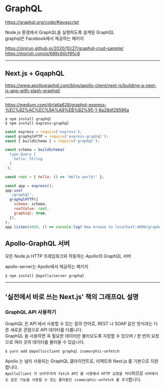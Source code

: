 # GraphQL

https://graphql.org/code/#javascript

Node.js 환경에서 GraphQL을 실행하도록 설계된 GraphQL  
graphql은 Facebook에서 제공하는 패키지

https://zinirun.github.io/2020/10/27/graphql-crud-sample/
https://morioh.com/p/689c60cf95c8

---

## Next.js + GqaphQL

https://www.apollographql.com/blog/apollo-client/next-js/building-a-next-js-app-with-slash-graphql/

---

https://medium.com/@rlatla626/graphql-express-%EC%82%AC%EC%9A%A9%EB%B2%95-1-8a28df28596a

```
$ npm install graphql
$ npm install express-graphql
```

```javascript
const express = require('express');
const graphqlHTTP = require('express-graphql');
const { buildSchema } = require('graphql');

const schema = buildSchema(`
  type Query {
    hello: String
  }
`);

const root = { hello: () => 'Hello world!' };

const app = express();
app.use(
  '/graphql',
  graphqlHTTP({
    schema: schema,
    rootValue: root,
    graphiql: true,
  }),
);
app.listen(4000, () => console.log('Now browse to localhost:4000/graphql'));
```

## Apollo-GraphQL 서버

모든 Node.js HTTP 프레임워크와 작동하는 Apollo의 GraphQL 서버

apollo-server는 Apollo에서 제공하는 패키지

```
$ npm install @apollo/server graphql
```

---

## '실전에서 바로 쓰는 Next.js' 책의 그래프QL 설명

### GraphQL API 사용하기

GraphQL 은 API 에서 사용할 수 있는 질의 언어로, REST 나 SOAP 같은 방식과는 다른 새로운 관점으로 API 데이터를 다룹니다.  
GraphQL 을 사용하면 꼭 필요한 데이터만 불러오도록 지정할 수 있으며 / 한 번의 요청으로 여러 곳의 데이터를 불러올 수 있습니다.

```
$ yarn add @apollo/client graphql isomorphic-unfetch
```

Apollo 는 널리 사용되는 GraphQL 클라이언트로, 리액트와 Next.js 를 기본으로 지원합니다.  
`ApolloClient 가 브라우저의 fetch API 를 사용해서 HTTP 요청을 처리`하므로
`서버에서도 같은 기능을 사용할 수 있는 폴리필인 isomorphic-unfetch 를 추가`합니다.
